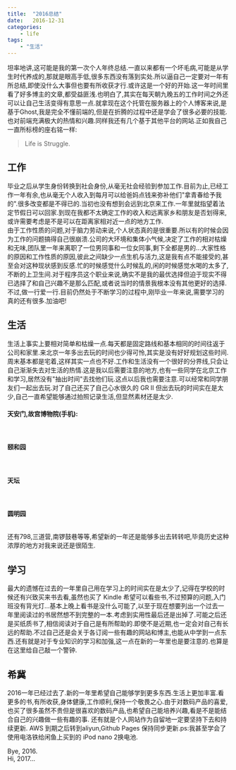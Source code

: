 ```yaml
---
title:  "2016总结"
date:   2016-12-31
categories: 
    - life
tags: 
    - "生活"
---
```



  坦率地讲,这可能是我的第一次个人年终总结.一直以来都有一个坏毛病,可能是从学生时代养成的,那就是眼高手低,很多东西没有落到实处.所以逼自己一定要对一年有所总结,即使没什么大事但也要有所收获才行.或许这是一个好的开始.这一年时间里看了好多博主的文章,都受益匪浅.也明白了,其实在每天朝九晚五的工作时间之外还可以让自己生活变得有意思一点.就拿现在这个托管在服务器上的个人博客来说,是基于Ghost,我是完全不懂前端的,但是在折腾的过程中还是学会了很多必要的技能.也对前端充满极大的热情和兴趣.同样我还有几个基于其他平台的网站.正如我自己一直所标榜的座右铭一样:  
  
> Life is Struggle.  
> 
<!--more-->

## 工作

毕业之后从学生身份转换到社会身份,从毫无社会经验到参加工作.目前为止,已经工作一年有余,也从毫无个人收入到每月可以给爸妈点钱来弥补他们"拿青春给予我的".很多改变都是不得已的.当初也没有想到会远到北京来工作.一年里就指望着法定节假日可以回家.到现在我都不太确定工作的收入和远离家乡和朋友是否划得来,或许需要考虑是不是可以在距离家相对近一点的地方工作.  
由于工作性质的问题,对于脑力劳动来说,个人状态真的是很重要.所以有的时候会因为工作的问题搞得自己很崩溃.公司的大环境和集体小气候,决定了工作的相对枯燥和无味,团队里一年来离职了一位男同事和一位女同事,剩下全都是男的...大家性格的原因和工作性质的原因,彼此之间缺少一点生机与活力,这是我有点不能接受的,甚至会对这种现状感到反感.忙的时候感觉什么时候乱的,闲的时候感觉水喝的太多了,不断的上卫生间.对于程序员这个职业来说,确实不是我的最优选择但迫于现实不得已选择了和自己兴趣不是那么匹配,或者说当时的情景我根本没有其他更好的选择.不过,做一行爱一行.目前仍然处于不断学习的过程中,刚毕业一年来说,需要学习的真的还有很多.加油吧!  
<img class="lazy" data-original="http://cloud9dic.b0.upaiyun.com/2016-12-31-20161031-2016-10-31%20125921-compressed.jpg">  

## 生活

生活上事实上要相对简单和枯燥一点.每天都是固定路线和基本相同的时间往返于公司和家里.来北京一年多出去玩的时间也少得可怜,其实是没有好好规划这些时间.周末基本都是宅着,这样其实一点也不好.工作和生活没有一个很好的分界线,只会让自己渐渐失去对生活的热情.这是我以后需要注意的地方,也有一些同学在北京工作和学习,居然没有"抽出时间"去找他们玩.这点以后我也需要注意.可以经常和同学朋友们一起出去玩.对了自己还买了自己心水很久的 GR II 但出去玩的时间实在是太少,自己一直希望能够通过拍照记录生活,但显然素材还是太少.  

#### 天安门,故宫博物院(手机): 

<img class="lazy" data-original="http://7xqmgj.com1.z0.glb.clouddn.com/2017-01-01-20160430-2016-04-30%20115036-compressed.jpg">   

<img class="lazy" data-original="http://7xqmgj.com1.z0.glb.clouddn.com/2017-01-01-20160430-2016-04-30%20115147-compressed.jpg">  

<img class="lazy" data-original="http://7xqmgj.com1.z0.glb.clouddn.com/2017-01-01-20160430-2016-04-30%20165222-compressed.jpg">  

#### 颐和园  
<img class="lazy" data-original="http://7xqmgj.com1.z0.glb.clouddn.com/2017-01-01-20160501-2016-05-01%20114357-compressed.jpg">  

<img class="lazy" data-original="http://7xqmgj.com1.z0.glb.clouddn.com/2017-01-01-20160501-2016-05-01%20113501-compressed.jpg">  

<img class="lazy" data-original="http://7xqmgj.com1.z0.glb.clouddn.com/2017-01-01-20160501-2016-05-01%20113644-compressed.jpg">  

#### 天坛  
<img class="lazy" data-original="http://7xqmgj.com1.z0.glb.clouddn.com/2016-12-27-20160610-2016-06-10%20143904-compressed.jpg">  

<img class="lazy" data-original="http://7xqmgj.com1.z0.glb.clouddn.com/2017-01-01-20160610-2016-06-10%20135849-compressed.jpg">  

<img class="lazy" data-original="http://7xqmgj.com1.z0.glb.clouddn.com/2017-01-01-20160610-2016-06-10%20154608-compressed.jpg">  

<img class="lazy" data-original="http://7xqmgj.com1.z0.glb.clouddn.com/2017-01-01-20160610-2016-06-10%20135330-compressed.jpg">  

#### 圆明园  
<img class="lazy" data-original="http://7xqmgj.com1.z0.glb.clouddn.com/2017-01-01-20160605-2016-06-05%20160235-compressed.jpg">  

还有798,三道营,南锣鼓巷等等,希望新的一年还是能够多出去转转吧,毕竟历史这种浓厚的地方对我来说还是很陌生.

## 学习
最大的遗憾在过去的一年里自己用在学习上的时间实在是太少了,记得在学校的时候还有兴致买来书去看,虽然也买了 Kindle 希望可以看些书,不过预算的问题,入门班没有背光灯...基本上晚上看书是没什么可能了,以至于现在想要列出一个过去一年里阅读过的书居然想不到完整的一本.考虑到实用性最后还是出掉了.可能之后还是买纸质书了,相信阅读对于自己是有所帮助的.即使不是近期,也一定会对自己有长远的帮助.不过自己还是会关于各订阅一些有趣的网站和博主,也能从中学到一点东西.还有就是对于专业知识的学习和加强,这一点在新的一年里也是要注意的.也算是在这里给自己敲一个警钟.

## 希冀

2016一年已经过去了.新的一年里希望自己能够学到更多东西.生活上更加丰富.看更多的书,有所收获,身体健康,工作顺利,保持一个敬畏之心.由于对数码产品的喜爱,也买了很多虽然不贵但是很喜欢的数码产品,也希望自己能培养兴趣,看是不是能结合自己的兴趣做一些有趣的事. 还有就是个人网站作为自留地一定要坚持下去和持续更新. AWS 到期之后转到aliyun,Github Pages 保持同步更新.ps:我甚至学会了使用电洛铁给闲鱼上买到的 iPod nano 2换电池.  

Bye, 2016.  
Hi, 2017...




